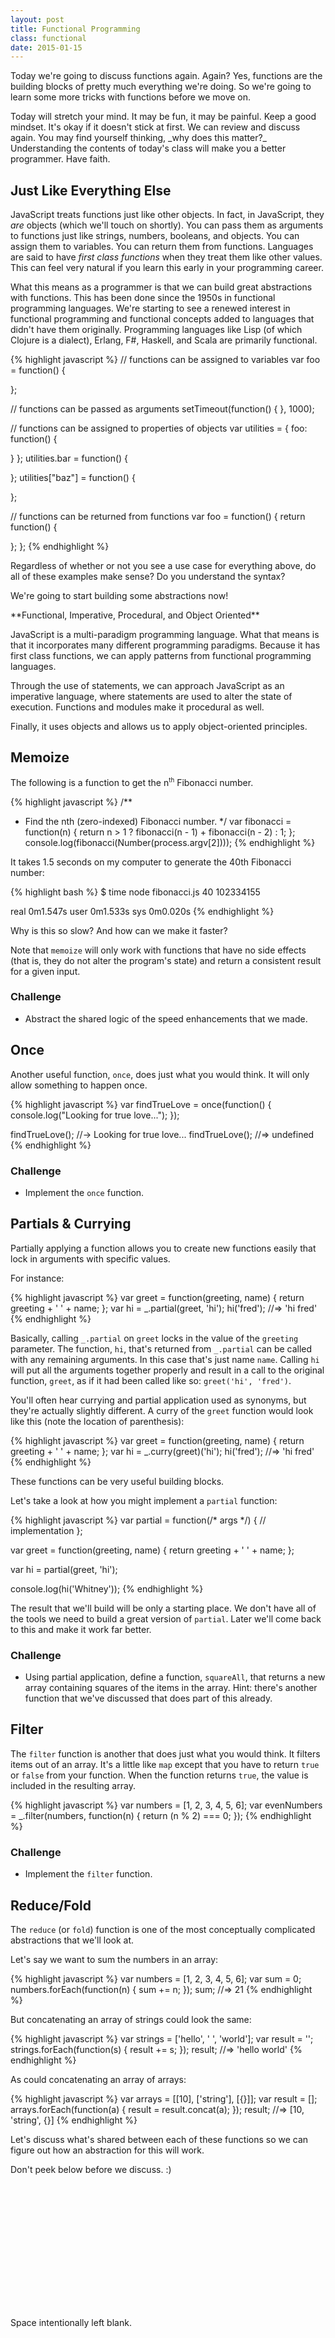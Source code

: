 ```yaml
---
layout: post
title: Functional Programming
class: functional
date: 2015-01-15
---
```


Today we're going to discuss functions again. Again? Yes, functions are the building blocks of pretty much everything we're doing. So we're going to learn some more tricks with functions before we move on.

<aside>
Today will stretch your mind. It may be fun, it may be painful. Keep a good mindset. It's okay if it doesn't stick at first. We can review and discuss again. You may find yourself thinking, _why does this matter?_ Understanding the contents of today's class will make you a better programmer. Have faith.
</aside>

## Just Like Everything Else

JavaScript treats functions just like other objects. In fact, in JavaScript, they _are_ objects (which we'll touch on shortly). You can pass them as arguments to functions just like strings, numbers, booleans, and objects. You can assign them to variables. You can return them from functions. Languages are said to have _first class functions_ when they treat them like other values. This can feel very natural if you learn this early in your programming career.

What this means as a programmer is that we can build great abstractions with functions. This has been done since the 1950s in functional programming languages. We're starting to see a renewed interest in functional programming and functional concepts added to languages that didn't have them originally. Programming languages like Lisp (of which Clojure is a dialect), Erlang, F#, Haskell, and Scala are primarily functional.

{% highlight javascript %}
// functions can be assigned to variables
var foo = function() {

};

// functions can be passed as arguments
setTimeout(function() {
}, 1000);

// functions can be assigned to properties of objects
var utilities = {
  foo: function() {

  }
};
utilities.bar = function() {

};
utilities["baz"] = function() {

};

// functions can be returned from functions
var foo = function() {
  return function() {

  };
};
{% endhighlight %}

Regardless of whether or not you see a use case for everything above, do all of these examples make sense? Do you understand the syntax?

We're going to start building some abstractions now!

<aside>
**Functional, Imperative, Procedural, and Object Oriented**

JavaScript is a multi-paradigm programming language. What that means is that it incorporates many different programming paradigms. Because it has first class functions, we can apply patterns from functional programming languages.

Through the use of statements, we can approach JavaScript as an imperative language, where statements are used to alter the state of execution. Functions and modules make it procedural as well.

Finally, it uses objects and allows us to apply object-oriented principles.
</aside>

## Memoize

The following is a function to get the n<sup><small>th</small></sup> Fibonacci number.

{% highlight javascript %}
/**
 * Find the nth (zero-indexed) Fibonacci number.
 */
var fibonacci = function(n) {
  return n > 1 ? fibonacci(n - 1) + fibonacci(n - 2) : 1;
};
console.log(fibonacci(Number(process.argv[2])));
{% endhighlight %}

It takes 1.5 seconds on my computer to generate the 40th Fibonacci number:

{% highlight bash %}
$ time node fibonacci.js 40
102334155

real  0m1.547s
user  0m1.533s
sys 0m0.020s
{% endhighlight %}

Why is this so slow? And how can we make it faster?

Note that `memoize` will only work with functions that have no side effects (that is, they do not alter the program's state) and return a consistent result for a given input.

### Challenge

* Abstract the shared logic of the speed enhancements that we made.

## Once

Another useful function, `once`, does just what you would think. It will only allow something to happen once.

{% highlight javascript %}
var findTrueLove = once(function() {
  console.log("Looking for true love...");
});

findTrueLove(); //-> Looking for true love...
findTrueLove(); //=> undefined
{% endhighlight %}

### Challenge

* Implement the `once` function.

## Partials & Currying

Partially applying a function allows you to create new functions easily that lock in arguments with specific values.

For instance:

{% highlight javascript %}
var greet = function(greeting, name) { return greeting + ' ' + name; };
var hi = _.partial(greet, 'hi');
hi('fred'); //=> 'hi fred'
{% endhighlight %}

Basically, calling `_.partial` on `greet` locks in the value of the `greeting` parameter. The function, `hi`, that's returned from `_.partial` can be called with any remaining arguments. In this case that's just name `name`. Calling `hi` will put all the arguments together properly and result in a call to the original function, `greet`, as if it had been called like so: `greet('hi', 'fred')`.

You'll often hear currying and partial application used as synonyms, but they're actually slightly different. A curry of the `greet` function would look like this (note the location of parenthesis):

{% highlight javascript %}
var greet = function(greeting, name) { return greeting + ' ' + name; };
var hi = _.curry(greet)('hi');
hi('fred'); //=> 'hi fred'
{% endhighlight %}

These functions can be very useful building blocks.

Let's take a look at how you might implement a `partial` function:

{% highlight javascript %}
var partial = function(/* args */) {
  // implementation
};

var greet = function(greeting, name) {
  return greeting + ' ' + name;
};

var hi = partial(greet, 'hi');

console.log(hi('Whitney'));
{% endhighlight %}

The result that we'll build will be only a starting place. We don't have all of the tools we need to build a great version of `partial`. Later we'll come back to this and make it work far better.

### Challenge

* Using partial application, define a function, `squareAll`, that returns a new array containing squares of the items in the array. Hint: there's another function that we've discussed that does part of this already.

## Filter

The `filter` function is another that does just what you would think. It filters items out of an array. It's a little like `map` except that you have to return `true` or `false` from your function. When the function returns `true`, the value is included in the resulting array.

{% highlight javascript %}
var numbers = [1, 2, 3, 4, 5, 6];
var evenNumbers = _.filter(numbers, function(n) { return (n % 2) === 0; });
{% endhighlight %}

### Challenge

* Implement the `filter` function.


## Reduce/Fold

The `reduce` (or `fold`) function is one of the most conceptually complicated abstractions that we'll look at.

Let's say we want to sum the numbers in an array:

{% highlight javascript %}
var numbers = [1, 2, 3, 4, 5, 6];
var sum = 0;
numbers.forEach(function(n) {
  sum += n;
});
sum; //=> 21
{% endhighlight %}

But concatenating an array of strings could look the same:

{% highlight javascript %}
var strings = ['hello', ' ', 'world'];
var result = '';
strings.forEach(function(s) {
  result += s;
});
result; //=> 'hello world'
{% endhighlight %}

As could concatenating an array of arrays:

{% highlight javascript %}
var arrays = [[10], ['string'], [{}]];
var result = [];
arrays.forEach(function(a) {
  result = result.concat(a);
});
result; //=> [10, 'string', {}]
{% endhighlight %}

Let's discuss what's shared between each of these functions so we can figure out how an abstraction for this will work.

Don't peek below before we discuss. :)

<div style="height: 200px;"></div>

Space intentionally left blank.

<div style="height: 200px;"></div>

Really, no peeking! :)

<div style="height: 200px;"></div>

{% highlight javascript %}
var numbers = [1, 2, 3, 4, 5, 6];
var sum = _.reduce(numbers, function(sum, n) { return sum + n; }, 0);

var strings = ['hello', ' ', 'world'];
var string = _.reduce(strings, function(concatenated, s) { return concatenated + s; }, '');

var arrays = [[10], ['string'], [{}]];
var array = _.reduce(arrays, function(concatenated, a) { return concatenated.concat(a); }, []);
{% endhighlight %}

The concept behind this abstraction is that you have an array of items that need to be reduced (or folded if that word makes more sense to you) until it's just a single item.

You'll generally have a starting object, and for each reduction, you'll be transforming that object into something new (or simply altering it). After all transformations, you'll have the resulting object.

## Chaining

Chaining tends to be pretty common in JavaScript. We'll learn later about chaining with jQuery and when using promises. Chaining tends to be a little less useful with libraries like [Lo-Dash][lodash] and [Underscore][underscore], but can still be useful.

With Lo-Dash, you create a chain which can then be used to apply a bunch of transformations back to back. For this to work, Lo-Dash creates a _wrapper object_ that it returns from `chain`. Each chainable call returns a wrapper object as well. When you're finished with the chain, you get a useful value back by calling `value`.

{% highlight javascript %}
var characters = [
  { 'name': 'barney',  'age': 36 },
  { 'name': 'fred',    'age': 40 },
  { 'name': 'pebbles', 'age': 1 }
];

var youngest = _.chain(characters)
    .sortBy('age')
    .map(function(chr) { return chr.name + ' is ' + chr.age; })
    .first()
    .value();
//=> 'pebbles is 1'

// without chain
youngest = _.first(_.map(_.sortBy(characters, 'age'), function(chr) { return chr.name + ' is ' + chr.age; }));
{% endhighlight %}

We're not going to explore chaining in detail right now, but it's worth noting that it exists in Lo-Dash.

### Challenge

Use `reduce` to transform an array of _tuples_ into an object.

<aside class="objective">
{% highlight javascript %}
var pairs = [['name', 'JSI'], ['location', { city: 'Portland', 'state': 'OR' }], ['school', 'PCS']];
_.reduce(pairs, /* other reduce args */);
//=> { name: 'JSI', location: { city: 'Portland', state: 'OR' }, school: 'PCS' }
{% endhighlight %}
</aside>

If you're able to get this quickly, create a function to do the same thing.

In Lo-Dash, this function is called `zipObject` and is so named because of its relation to `zip` which we may explore later.

<aside>
The formal term for _zip_ is [convolution][convolution].
</aside>

## More (Challenge)

There are so many more abstractions that can be built and used to our advantage!

Choose one of the below functions from [Lo-Dash][lodash]. Learn what it does well enough to explain it to the group. Come up with some examples that clearly and logically illustrate how it works. When would you want to use it? When might you avoid using it? Why?

* [`flatten`][lodash-flatten]
* [`zip`][lodash-zip]
* [`union`][lodash-union] &amp; [`intersection`][lodash-intersection]
* [`unique`][lodash-unique]
* [`xor`][lodash-xor]
* [`groupBy`][lodash-groupBy], [`indexBy`][lodash-indexBy] &amp; [`countBy`][lodash-countBy]
* [`some`][lodash-some] &amp; [`every`][lodash-every]
* [`at`][lodash-at]
* [`after`][lodash-after]
* [`throttle`][lodash-throttle]
* [`defaults`][lodash-defaults] &amp; [`merge`][lodash-merge]
* [`values`][lodash-values] &amp; [`keys`][lodash-keys]

Once you understand how the function works, try re-implementing it yourself. Some of these may be difficult to re-implement. Don't worry if you can't do it. Sometimes taking the time to think through how the function was built will increase your understanding of how it works.

[underscore]: http://underscorejs.org/
[lodash]: http://lodash.com
[lodash-flatten]: http://lodash.com/docs#flatten
[lodash-zip]: http://lodash.com/docs#zip
[lodash-union]: http://lodash.com/docs#union
[lodash-intersection]: http://lodash.com/docs#intersection
[lodash-unique]: http://lodash.com/docs#uniq
[lodash-xor]: http://lodash.com/docs#xor
[lodash-groupBy]: http://lodash.com/docs#groupBy
[lodash-indexBy]: http://lodash.com/docs#indexBy
[lodash-countBy]: http://lodash.com/docs#countBy
[lodash-some]: http://lodash.com/docs#some
[lodash-every]: http://lodash.com/docs#every
[lodash-at]: http://lodash.com/docs#at
[lodash-after]: http://lodash.com/docs#after
[lodash-throttle]: http://lodash.com/docs#throttle
[lodash-defaults]: http://lodash.com/docs#defaults
[lodash-merge]: http://lodash.com/docs#merge
[lodash-values]: http://lodash.com/docs#values
[lodash-keys]: http://lodash.com/docs#keys
[convolution]: http://en.wikipedia.org/wiki/Convolution_(computer_science)
